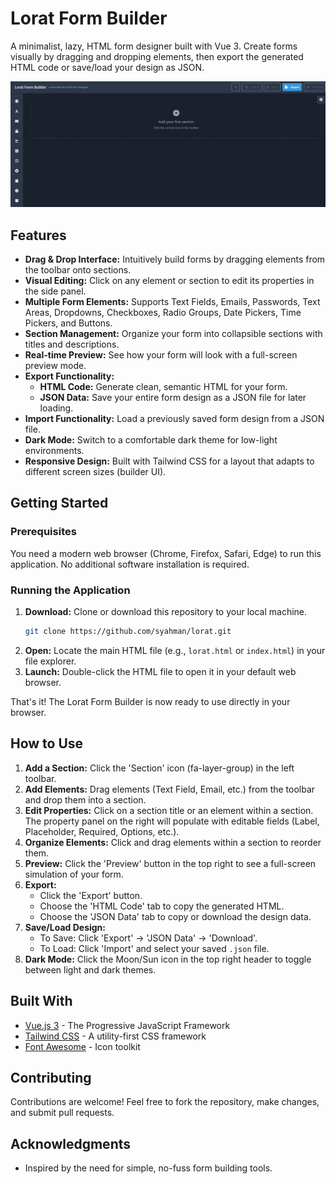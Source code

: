# Lorat Form Builder

A minimalist, lazy, HTML form designer built with Vue 3. Create forms visually by dragging and dropping elements, then export the generated HTML code or save/load your design as JSON.

![Lorat Form Builder Screenshot](lorat_sc.png)

## Features

*   **Drag & Drop Interface:** Intuitively build forms by dragging elements from the toolbar onto sections.
*   **Visual Editing:** Click on any element or section to edit its properties in the side panel.
*   **Multiple Form Elements:** Supports Text Fields, Emails, Passwords, Text Areas, Dropdowns, Checkboxes, Radio Groups, Date Pickers, Time Pickers, and Buttons.
*   **Section Management:** Organize your form into collapsible sections with titles and descriptions.
*   **Real-time Preview:** See how your form will look with a full-screen preview mode.
*   **Export Functionality:**
    *   **HTML Code:** Generate clean, semantic HTML for your form.
    *   **JSON Data:** Save your entire form design as a JSON file for later loading.
*   **Import Functionality:** Load a previously saved form design from a JSON file.
*   **Dark Mode:** Switch to a comfortable dark theme for low-light environments.
*   **Responsive Design:** Built with Tailwind CSS for a layout that adapts to different screen sizes (builder UI).

## Getting Started

### Prerequisites

You need a modern web browser (Chrome, Firefox, Safari, Edge) to run this application. No additional software installation is required.

### Running the Application

1.  **Download:** Clone or download this repository to your local machine.
    ```bash
    git clone https://github.com/syahman/lorat.git
    ```
2.  **Open:** Locate the main HTML file (e.g., `lorat.html` or `index.html`) in your file explorer.
3.  **Launch:** Double-click the HTML file to open it in your default web browser.

That's it! The Lorat Form Builder is now ready to use directly in your browser.

## How to Use

1.  **Add a Section:** Click the 'Section' icon (fa-layer-group) in the left toolbar.
2.  **Add Elements:** Drag elements (Text Field, Email, etc.) from the toolbar and drop them into a section.
3.  **Edit Properties:** Click on a section title or an element within a section. The property panel on the right will populate with editable fields (Label, Placeholder, Required, Options, etc.).
4.  **Organize Elements:** Click and drag elements within a section to reorder them.
5.  **Preview:** Click the 'Preview' button in the top right to see a full-screen simulation of your form.
6.  **Export:**
    *   Click the 'Export' button.
    *   Choose the 'HTML Code' tab to copy the generated HTML.
    *   Choose the 'JSON Data' tab to copy or download the design data.
7.  **Save/Load Design:**
    *   To Save: Click 'Export' -> 'JSON Data' -> 'Download'.
    *   To Load: Click 'Import' and select your saved `.json` file.
8.  **Dark Mode:** Click the Moon/Sun icon in the top right header to toggle between light and dark themes.

## Built With

*   [Vue.js 3](https://v3.vuejs.org/) - The Progressive JavaScript Framework
*   [Tailwind CSS](https://tailwindcss.com/) - A utility-first CSS framework
*   [Font Awesome](https://fontawesome.com/) - Icon toolkit

## Contributing

Contributions are welcome! Feel free to fork the repository, make changes, and submit pull requests.

## Acknowledgments

*   Inspired by the need for simple, no-fuss form building tools.
